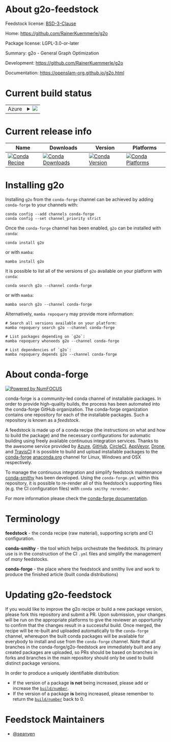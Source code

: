 About g2o-feedstock
===================

Feedstock license: [BSD-3-Clause](https://github.com/conda-forge/g2o-feedstock/blob/main/LICENSE.txt)

Home: https://github.com/RainerKuemmerle/g2o

Package license: LGPL-3.0-or-later

Summary: g2o - General Graph Optimization


Development: https://github.com/RainerKuemmerle/g2o

Documentation: https://openslam-org.github.io/g2o.html

Current build status
====================


<table>
    
  <tr>
    <td>Azure</td>
    <td>
      <details>
        <summary>
          <a href="https://dev.azure.com/conda-forge/feedstock-builds/_build/latest?definitionId=9465&branchName=main">
            <img src="https://dev.azure.com/conda-forge/feedstock-builds/_apis/build/status/g2o-feedstock?branchName=main">
          </a>
        </summary>
        <table>
          <thead><tr><th>Variant</th><th>Status</th></tr></thead>
          <tbody><tr>
              <td>linux_64</td>
              <td>
                <a href="https://dev.azure.com/conda-forge/feedstock-builds/_build/latest?definitionId=9465&branchName=main">
                  <img src="https://dev.azure.com/conda-forge/feedstock-builds/_apis/build/status/g2o-feedstock?branchName=main&jobName=linux&configuration=linux%20linux_64_" alt="variant">
                </a>
              </td>
            </tr><tr>
              <td>win_64</td>
              <td>
                <a href="https://dev.azure.com/conda-forge/feedstock-builds/_build/latest?definitionId=9465&branchName=main">
                  <img src="https://dev.azure.com/conda-forge/feedstock-builds/_apis/build/status/g2o-feedstock?branchName=main&jobName=win&configuration=win%20win_64_" alt="variant">
                </a>
              </td>
            </tr>
          </tbody>
        </table>
      </details>
    </td>
  </tr>
</table>

Current release info
====================

| Name | Downloads | Version | Platforms |
| --- | --- | --- | --- |
| [![Conda Recipe](https://img.shields.io/badge/recipe-g2o-green.svg)](https://anaconda.org/conda-forge/g2o) | [![Conda Downloads](https://img.shields.io/conda/dn/conda-forge/g2o.svg)](https://anaconda.org/conda-forge/g2o) | [![Conda Version](https://img.shields.io/conda/vn/conda-forge/g2o.svg)](https://anaconda.org/conda-forge/g2o) | [![Conda Platforms](https://img.shields.io/conda/pn/conda-forge/g2o.svg)](https://anaconda.org/conda-forge/g2o) |

Installing g2o
==============

Installing `g2o` from the `conda-forge` channel can be achieved by adding `conda-forge` to your channels with:

```
conda config --add channels conda-forge
conda config --set channel_priority strict
```

Once the `conda-forge` channel has been enabled, `g2o` can be installed with `conda`:

```
conda install g2o
```

or with `mamba`:

```
mamba install g2o
```

It is possible to list all of the versions of `g2o` available on your platform with `conda`:

```
conda search g2o --channel conda-forge
```

or with `mamba`:

```
mamba search g2o --channel conda-forge
```

Alternatively, `mamba repoquery` may provide more information:

```
# Search all versions available on your platform:
mamba repoquery search g2o --channel conda-forge

# List packages depending on `g2o`:
mamba repoquery whoneeds g2o --channel conda-forge

# List dependencies of `g2o`:
mamba repoquery depends g2o --channel conda-forge
```


About conda-forge
=================

[![Powered by
NumFOCUS](https://img.shields.io/badge/powered%20by-NumFOCUS-orange.svg?style=flat&colorA=E1523D&colorB=007D8A)](https://numfocus.org)

conda-forge is a community-led conda channel of installable packages.
In order to provide high-quality builds, the process has been automated into the
conda-forge GitHub organization. The conda-forge organization contains one repository
for each of the installable packages. Such a repository is known as a *feedstock*.

A feedstock is made up of a conda recipe (the instructions on what and how to build
the package) and the necessary configurations for automatic building using freely
available continuous integration services. Thanks to the awesome service provided by
[Azure](https://azure.microsoft.com/en-us/services/devops/), [GitHub](https://github.com/),
[CircleCI](https://circleci.com/), [AppVeyor](https://www.appveyor.com/),
[Drone](https://cloud.drone.io/welcome), and [TravisCI](https://travis-ci.com/)
it is possible to build and upload installable packages to the
[conda-forge](https://anaconda.org/conda-forge) [anaconda.org](https://anaconda.org/)
channel for Linux, Windows and OSX respectively.

To manage the continuous integration and simplify feedstock maintenance
[conda-smithy](https://github.com/conda-forge/conda-smithy) has been developed.
Using the ``conda-forge.yml`` within this repository, it is possible to re-render all of
this feedstock's supporting files (e.g. the CI configuration files) with ``conda smithy rerender``.

For more information please check the [conda-forge documentation](https://conda-forge.org/docs/).

Terminology
===========

**feedstock** - the conda recipe (raw material), supporting scripts and CI configuration.

**conda-smithy** - the tool which helps orchestrate the feedstock.
                   Its primary use is in the construction of the CI ``.yml`` files
                   and simplify the management of *many* feedstocks.

**conda-forge** - the place where the feedstock and smithy live and work to
                  produce the finished article (built conda distributions)


Updating g2o-feedstock
======================

If you would like to improve the g2o recipe or build a new
package version, please fork this repository and submit a PR. Upon submission,
your changes will be run on the appropriate platforms to give the reviewer an
opportunity to confirm that the changes result in a successful build. Once
merged, the recipe will be re-built and uploaded automatically to the
`conda-forge` channel, whereupon the built conda packages will be available for
everybody to install and use from the `conda-forge` channel.
Note that all branches in the conda-forge/g2o-feedstock are
immediately built and any created packages are uploaded, so PRs should be based
on branches in forks and branches in the main repository should only be used to
build distinct package versions.

In order to produce a uniquely identifiable distribution:
 * If the version of a package **is not** being increased, please add or increase
   the [``build/number``](https://docs.conda.io/projects/conda-build/en/latest/resources/define-metadata.html#build-number-and-string).
 * If the version of a package **is** being increased, please remember to return
   the [``build/number``](https://docs.conda.io/projects/conda-build/en/latest/resources/define-metadata.html#build-number-and-string)
   back to 0.

Feedstock Maintainers
=====================

* [@seanyen](https://github.com/seanyen/)

